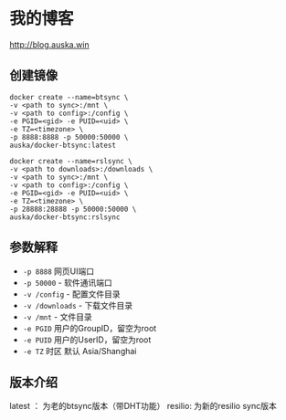 # 我的博客
http://blog.auska.win

## 创建镜像

```
docker create --name=btsync \
-v <path to sync>:/mnt \
-v <path to config>:/config \
-e PGID=<gid> -e PUID=<uid> \
-e TZ=<timezone> \
-p 8888:8888 -p 50000:50000 \
auska/docker-btsync:latest
```

```
docker create --name=rslsync \
-v <path to downloads>:/downloads \
-v <path to sync>:/mnt \
-v <path to config>:/config \
-e PGID=<gid> -e PUID=<uid> \
-e TZ=<timezone> \
-p 28888:28888 -p 50000:50000 \
auska/docker-btsync:rslsync
```

## 参数解释

* `-p 8888` 网页UI端口
* `-p 50000` - 软件通讯端口
* `-v /config` - 配置文件目录
* `-v /downloads` - 下载文件目录
* `-v /mnt` - 文件目录
* `-e PGID` 用户的GroupID，留空为root
* `-e PUID` 用户的UserID，留空为root
* `-e TZ` 时区 默认 Asia/Shanghai

## 版本介绍

latest ： 为老的btsync版本（带DHT功能）
resilio:  为新的resilio sync版本
